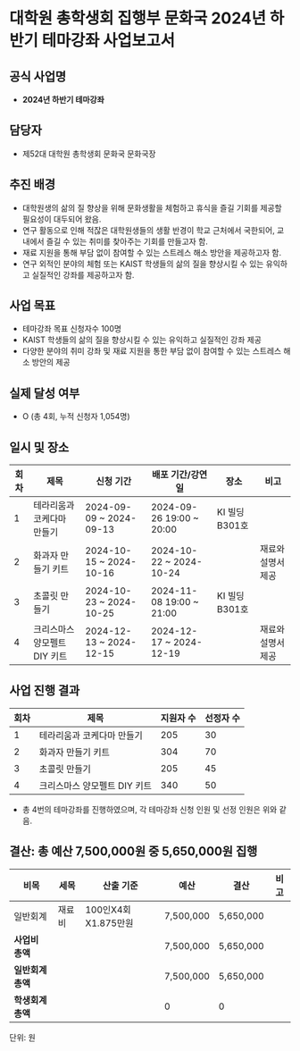 # 대학원 총학생회 집행부 문화국 2024년 하반기 테마강좌 사업보고서


## 공식 사업명
-	**2024년 하반기 테마강좌**


## 담당자
-	제52대 대학원 총학생회 문화국 문화국장


## 추진 배경
-	대학원생의 삶의 질 향상을 위해 문화생활을 체험하고 휴식을 즐길 기회를 제공할 필요성이 대두되어 왔음.
-	연구 활동으로 인해 적잖은 대학원생들의 생활 반경이 학교 근처에서 국한되어, 교내에서 즐길 수 있는 취미를 찾아주는 기회를 만들고자 함.
-	재료 지원을 통해 부담 없이 참여할 수 있는 스트레스 해소 방안을 제공하고자 함.
-	연구 외적인 분야의 체험 또는 KAIST 학생들의 삶의 질을 향상시킬 수 있는 유익하고 실질적인 강좌를 제공하고자 함.


## 사업 목표
-	테마강좌 목표 신청자수 100명
-	KAIST 학생들의 삶의 질을 향상시킬 수 있는 유익하고 실질적인 강좌 제공
-	다양한 분야의 취미 강좌 및 재료 지원을 통한 부담 없이 참여할 수 있는 스트레스 해소 방안의 제공


## 실제 달성 여부
- O (총 4회, 누적 신청자 1,054명)


## 일시 및 장소
|**회차**|**제목**|**신청 기간**|**배포 기간/강연일**|**장소**|**비고**|
|--|--|--|--|--|--|
| 1 | 테라리움과 코케다마 만들기 | 2024-09-09 ~ 2024-09-13 | 	2024-09-26 19:00 ~ 20:00 | 	KI 빌딩 B301호 | |
| 2 | 화과자 만들기 키트 | 2024-10-15 ~ 2024-10-16 | 2024-10-22 ~ 2024-10-24 | | 재료와 설명서 제공 |
| 3 | 초콜릿 만들기 | 2024-10-23 ~ 2024-10-25 | 2024-11-08 19:00 ~ 21:00	| KI 빌딩 B301호 | 
| 4 | 크리스마스 양모펠트 DIY 키트 | 2024-12-13 ~ 2024-12-15 | 2024-12-17 ~ 2024-12-19 | | 재료와 설명서 제공 |


## 사업 진행 결과
|**회차**|**제목**|**지원자 수**|**선정자 수**|
|--|--|--|--|
| 1 | 테라리움과 코케다마 만들기 |  205 | 30 |
| 2 | 화과자 만들기 키트 | 304 | 70 |
| 3 | 초콜릿 만들기 | 205 | 45 |
| 4 | 크리스마스 양모펠트 DIY 키트 | 340 | 50 |
-	총 4번의 테마강좌를 진행하였으며, 각 테마강좌 신청 인원 및 선정 인원은 위와 같음.


## 결산: 총 예산 7,500,000원 중 5,650,000원 집행
|**비목**|**세목**|**산출 기준**|**예산**|**결산**|**비고**|
|--|--|--|--|--|--|
| 일반회계 | 재료비 | 100인X4회X1.875만원 | 7,500,000 | 5,650,000 ||
|**사업비 총액**|||7,500,000 | 5,650,000 ||
|**일반회계 총액**|||7,500,000 | 5,650,000 ||
|**학생회계 총액**|||0 | 0 ||

단위: 원
